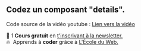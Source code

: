 ## Codez un composant "details".

Code source de la vidéo youtube : [Lien vers la vidéo](https://www.youtube.com/watch?v=FkgQRXcoFpc)

🚀 1 **Cours gratuit** en [t'inscrivant à la newsletter.](https://www.le-designer-du-web.com/news) <br>
🔥  &nbsp;Apprends à **coder** grâce à [L'École du Web.](https://www.ecole-du-web.net)


